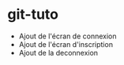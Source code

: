 # git-tuto
* Ajout de l'écran de connexion
* Ajout de l'écran d'inscription
* Ajout de la deconnexion

